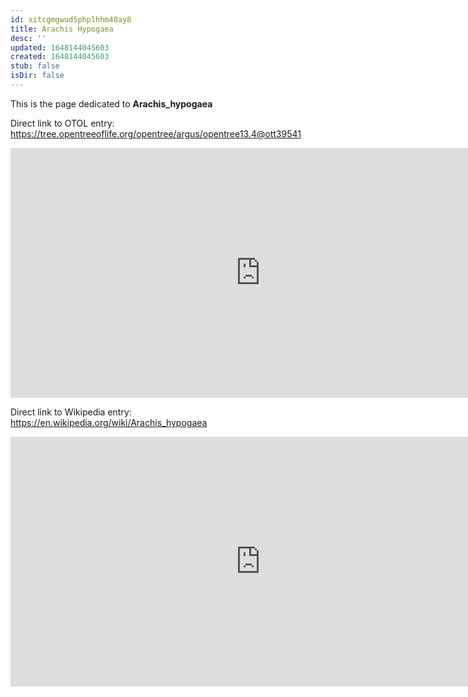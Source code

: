 ```yaml
---
id: xitcgmgwud5phplhhm40ay8
title: Arachis Hypogaea
desc: ''
updated: 1648144045603
created: 1648144045603
stub: false
isDir: false
---
```

This is the page dedicated to **Arachis_hypogaea**


Direct link to OTOL entry: https://tree.opentreeoflife.org/opentree/argus/opentree13.4@ott39541



<html>
    <body>
    <iframe src="https://tree.opentreeoflife.org/opentree/argus/opentree13.4@ott39541"
    width="800" height="400" frameborder="0" allowfullscreen> </iframe>
    </body>
</html>
    


Direct link to Wikipedia entry: https://en.wikipedia.org/wiki/Arachis_hypogaea



<html>
    <body>
    <iframe src="https://en.wikipedia.org/wiki/Arachis_hypogaea"
    width="800" height="400" frameborder="0" allowfullscreen> </iframe>
    </body>
</html>
    
